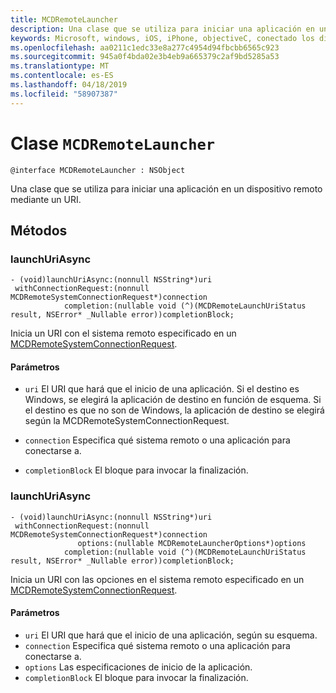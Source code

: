```yaml
---
title: MCDRemoteLauncher
description: Una clase que se utiliza para iniciar una aplicación en un dispositivo remoto mediante un URI.
keywords: Microsoft, windows, iOS, iPhone, objectiveC, conectado los dispositivos, proyecto Roma
ms.openlocfilehash: aa0211c1edc33e8a277c4954d94fbcbb6565c923
ms.sourcegitcommit: 945a0f4bda02e3b4eb9a665379c2af9bd5285a53
ms.translationtype: MT
ms.contentlocale: es-ES
ms.lasthandoff: 04/18/2019
ms.locfileid: "58907387"
---
```

# <a name="class-mcdremotelauncher"></a>Clase `MCDRemoteLauncher` 

```
@interface MCDRemoteLauncher : NSObject
```  

Una clase que se utiliza para iniciar una aplicación en un dispositivo remoto mediante un URI.


## <a name="methods"></a>Métodos

### <a name="launchuriasync"></a>launchUriAsync
```
- (void)launchUriAsync:(nonnull NSString*)uri
 withConnectionRequest:(nonnull MCDRemoteSystemConnectionRequest*)connection
            completion:(nullable void (^)(MCDRemoteLaunchUriStatus result, NSError* _Nullable error))completionBlock;
```

Inicia un URI con el sistema remoto especificado en un [MCDRemoteSystemConnectionRequest](MCDRemoteSystemConnectionRequest.md).

#### <a name="parameters"></a>Parámetros
* `uri` El URI que hará que el inicio de una aplicación.  Si el destino es Windows, se elegirá la aplicación de destino en función de esquema. Si el destino es que no son de Windows, la aplicación de destino se elegirá según la MCDRemoteSystemConnectionRequest.

* `connection` Especifica qué sistema remoto o una aplicación para conectarse a.
* `completionBlock` El bloque para invocar la finalización.

### <a name="launchuriasync"></a>launchUriAsync
```
- (void)launchUriAsync:(nonnull NSString*)uri
 withConnectionRequest:(nonnull MCDRemoteSystemConnectionRequest*)connection
               options:(nullable MCDRemoteLauncherOptions*)options
            completion:(nullable void (^)(MCDRemoteLaunchUriStatus result, NSError* _Nullable error))completionBlock;
```

Inicia un URI con las opciones en el sistema remoto especificado en un [MCDRemoteSystemConnectionRequest](MCDRemoteSystemConnectionRequest.md).

#### <a name="parameters"></a>Parámetros
* `uri` El URI que hará que el inicio de una aplicación, según su esquema.
* `connection` Especifica qué sistema remoto o una aplicación para conectarse a.
* `options` Las especificaciones de inicio de la aplicación.
* `completionBlock` El bloque para invocar la finalización.
